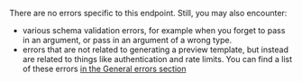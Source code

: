 There are no errors specific to this endpoint. Still, you may also encounter:

* various schema validation errors, for example when you forget to pass in an argument, or pass in an argument of a wrong type.
* errors that are not related to generating a preview template, but instead are related to things like authentication and rate limits. You can find a list of these errors [in the General errors section](#general-errors)